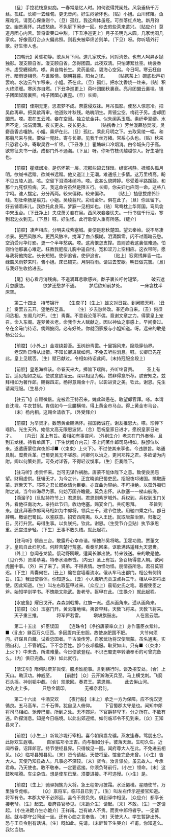 <!-- { "loadSidebar": true } -->
　　〔旦〕手捻花枝意似痴。一春常是忆人时。如何说得凭阑处。风袅垂杨千万丝。孤红。长卿一去经旬。更无音问。好生闷萦怀也。〔贴〕小姐。山川修阻。鱼雁难凭。请宽心保重则个。〔旦〕孤红。我这病体虽痊。可奈落红点地。新月钩空。幽景离怀。共成愁绝。不免庭下闲步一回。你去煎些茶来遣兴。〔贴应介〕莫道月团心内苦。暂将雷荚口中甜。〔下丑净巡更上〕月子虽明光未圆。几家忧闷几家欢。好像高灯台点火偏弗照。则我夹被牵绵苦则单。〔下旦〕呀。你听墙外行歌。好生惨人也。 

　　【四朝元】黄昏初静。歌从月下闻。道几家欢乐。同对淸景。也有人呵异乡抛独影。漫支颐自省。漫支颐自省。怎得团圆。此夜双淸。只怕薄絮丝空。绣衾香冷。虚受纒绵病。嗏。眞自悔长生。灵药虽偷。碧海心空另。今日呵。寒云枉自行。暗雨徒相竞。与谁厮倩。朝朝暮暮。阳台之径。 
　　〔贴携茶上〕磵底松声初罢响。水边云气乍移来。小姐。茶在此。〔旦〕孤红。把水沈香烧一炷来。〔贴〕积火终须暖。寒灰亦自燃。〔下丑净巡更上〕荷叶团圞秋裏衰。亮月团圞云裏埋。镜子团圞奴房裏照。梅子团圞心裏歪。〔旦〕长卿。 

　　【前腔】佳期无定。思君梦不成。奈露侵双袜。月吊孤影。使愁人惊怨冷。把吴歈再审。把吴歈再审。他道败叶秋残。皓魄阴生。靑镜尘空。梅花子另。虚却团圞景。嗏。君在五云城。妾在空闺。独立依金井。似朱阑系玉瓶。素纤牵翠绠。水声不定。涓涓滴滴。夜长更永。夜长更永。 
　　〔贴携香上〕芳兰漫爇愁焚液。灵麝虽香苦囓脐。小姐。熏炉在此。〔旦〕孤红。乘此月明之下。去取吴绫一幅。和那翦尺来与我。要做一兜肚。寄与长卿。见我千丝万緖。常系心头也。〔贴〕秋来只恐君心冷。寄取吴呑一纩绵。〔下丑净上〕瞿塘峡口冷烟消。白帝城头月子高。欲寄征夫书一纸。成都门外不通潮。〔下旦〕呀。你听竹枝词越越惊人。好生凄怆也。 

　　【前腔】瞿塘烟冷。是伤怀第一层。况那些碧云轻琐。绿窗初静。挂城头孤月明。欲缄书远赠。欲缄书远赠。他又道江上无潮。难通纸上多情。这万里桥高。盼不见五陵人逈。咳。空留下泪滴冰绡冷。嗏。说甚么貌娉婷。尽受着半路蹊跷。和那个九死恹煎病。天。我这命穷虽然是限五行。长卿。你夫妇也应同一命。这些八字呵。谁人摆定。分分两两。较来偏称。较来偏称。 
　　〔贴上〕抽思拔虑怜针线。割肚牵肠是翦刀。小姐。吴绫翦尺。彩线金针。俱在此了。〔旦〕你且留下。好去铺着床儿。我欲托此良宵。梦寐一见相如也。〔贴〕鸳鸯枕上华胥国。鸾凤衾中宋玉台。〔下丑净上〕夫戍萧关妾在吴。西风吹妾妾忧夫。一行书信千行泪。寒到君边衣到无。〔下旦〕呀。好生怪。此行歌使人重有所感。〔缝介〕 

　　【前腔】凄声相应。分明夫戍紫塞城。妾便是悲秋楚国。望云秦岭。说不尽凄凉景。更西风酿冷。更西风酿冷。搅浑了血点模糊。泪滴飘零。闪不过雨暗云愁。空消受月华灯影。更一个半年愁病。嗏。这离恨怎支撑。苦则苦我这裏信难通。怕则怕他那裏心难定。枉教我肥瘦儿胸中遥自忖。宽和涩刀上空相应。这衣带呵。愿与我将他拘定。长长短短。使伊追省。使伊追省。 
　　〔贴上〕寂寞绣屛香一炷。绿窗风雨梦来时。吿小姐。床已铺完。月阴将雨。请进去安歇。明日做完罢。〔旦〕与我好生收拾进去。 

　　【尾】初心看月消残病。不道满耳悲歌感兴。酩子裏长吁付短檠。 
　　破云遮月忽朦胧。　　　　欲梦还愁梦不通。 
　　梦后欲知前梦处。　　　　一床衾枕半床空。 

　　第二十四出　持节锦行 
　　【生查子】〔生上〕雄文对日裁。到阙瞻天拜。〔丑上〕奏罢五云开。望绝彤芝盖。 
　　〔生〕岁去愁终改。春还命自来。〔丑〕何须问丞相。东阁几时开。〔生〕靑囊。不意我沦落不偶。竟谢文章之力。得蒙皇上宠召。命入东阁。遂梦黄衣老。命我作大人赋献之。因以神仙之事感上。早间奏过。令在金马门待诏。倘赐披阅。必有好处。你就回家报与小姐知道。呀。远来的敢是杨公公么。 

　　【前腔】〔小外上〕金堤绕碧苔。玉树纷靑霭。十里锦风来。隐隐穿仙界。 
　　老汉昨日侍从出猎。不知长卿进赋如何。不免去听些消息。呀。长卿已先在此。皇上见赋否。〔生〕赋已献过。令相如待诏此间。〔末持冠服金段上〕 

　　【前腔】皇恩海样该。帝眷天来大。捧旨下瑶阶。齐听纶音赉。 
　　圣上有旨。适见相如之赋。使朕意欲凌云。深以相见为晚。然非得意所荐。朕安知之。兹拜相如为著作郞。赐锦四疋。杨得意赐金十斤。以彰进贤之美。钦此。谢恩。先生请易冠服。〔生易介〕 

　　【驻云飞】自顾微骸。宠被君王特召来。媿此疎愚在。敢望郞官拜。嗏。本谓自沈埋。牛衣甘耐。肯信如今一旦腰横带。得上黄金市马台。得上黄金市马台。 
　　〔末〕杨内相。这赐金请收下。〔外受拜介〕 

　　【前腔】为举贤才。数笏黄金赐满怀。报国微诚在。谢友推恩大。嗏。珍捧下瑶阶。光生天外。始信文高无限恩波贷。〔合〕愿祝皇家日进才。愿祝皇家日进才。 
　　〔内云〕圣上有旨。着相如有事咨问。〔外别生介〕老夫在门外奉候。且到五龙楼。待看单凤下。〔下生伏阙介内云〕圣上问著作郞司马相如。朕卽位以来。遂遣唐蒙往宾夜郞邛■〈〈束束〉上火下〉。不过使其来享也。今违朕旨。略通具制。糜费兵革。巴蜀吏民无不嗟怨。问卿何以治之。更问邛筰之君。多欲请为内附。卿以何策处置。可条对详答。不得轻议悞事。〔生〕臣奏陛下。 

　　【驻马听】虏贵怀来。岂可无谋作祸胎。唐蒙不能体陛下之意。致使良民怨望。财用虚供。抚辑无才。为今之计。正宜晓谕巴蜀吏民。招服夜邛诸国。擒取唐蒙。罪吿天下。邛筰之君长旣欲请为臣妾。亦宜曲为容纳。不可拒绝。以孤外夷归附之诚。当今四海尽为家。何妨万国齐瞻戴。莫负忠怀。从款塞一一梯山航海。 
　　【滴溜子】〔旦贴持符节上〕君恩到。君恩到紫罗城外。兵权到。兵权到玉门关外。看他征南功大。亲持此节归。收功绝塞。赐宴金门。共叨恩拜。 
　　圣旨到来。就此拜著作郞司马相如为中郞将。领兵三千。建节往使。用驰四乘之传。卽日辞朝。檄谕巴蜀民。以鉴朕意。招安西南夷。以入王廷。就取唐蒙治罪。归报之日。另行升赏。毋得生事。以负朕托。钦此。谢恩。〔生受节介旦贴〕执节承恩重。还宫进步轻。〔下生〕王事不敢久稽。就此起程。 

　　【驻马听】顿首三台。敢露丹心幸帝谐。惭愧孙吴将略。卫霍功勋。贾董文才。皇风自此扫氛埃。何辞苦楚行荒塞。看奏凯回来。讴歌满路遥拜九天恩赉。 
　　〔外上〕忽闻苍龙蛰。俄动野鸥眠。适闻长卿出使。特来饯送。来的敢是他。〔见介外〕贤弟恭喜。特奉水酒奉饯。〔内云〕圣上有旨。急召杨得意入朝。欲问虎圈中事。〔外〕来了来了。贤弟。不得表情。勿怪勿怪。朋情虽所急。君召莫容迟。〔下生〕靑囊何在。〔丑上〕纔在宫墙看流水。俄从车马出都门。相公有何钧旨。〔生〕我出使事体。你知道么。〔丑〕小人纔听虎贲卫点兵三千。相从中郞将出使。因此知道。〔生〕叫左右取盔甲过来。〔众应上〕晨韬史氏之笔。暮握使臣之斧。始知学剑学书。不愧能文能武。吿老爷。盔甲在此。〔生换介〕就此起程。 

　　【水底鱼】耀日戈开。森森剑戟排。红旗一派。遥从画角来。遥从画角来。 
　　【前腔】〔众〕玉塞门开。黄云覆地埋。夷酋早拜。天敎飞将来。天敎飞将来。 
　　天子重三推。　　　　将军俨若雷。 
　　塡塡旗鼓出。　　　　人在黑云隈。 

　　第二十五出　奸臣误国 
　　【连珠令】〔净扮唐蒙率众上〕身作藩臣衣紫绯。■〈豸皮〉貅百万久征西。多因腹内无忠胆。故使身肥国不肥。 
　　大节何须问。奸谋且自藏。试看忠国者。千古浪传芳。自家武功将汉使唐蒙。虽名通夷。实图自利。上不管朝廷。下不念百姓。卽今夜邛纔服。取货如山。只有■〈〈束束〉上火下〉中未去。所进难量。今日便欲登程。不识巴蜀吏卒转漕奉币的可曾完备么。〔内〕俱已完备。〔净〕如此就行。 

　　【淸江引】隋何陆贾非眞使。服虏谁能事。言到横行时。谈及招安处。〔合〕上天山。勒汉功。神威至。 
　　【前腔】〔众〕云开瀚海天兵至。马上横戈刺。飞箭石头摇。神剑韬中觑。〔合〕凯歌回。奏君王。蒙恩赐。 
　　此去倂山河。　　　　功名史上多。 
　　只愁金鹊印。　　　　无福奈君何。 

　　第二十六出　牛酒交欢 
　　【夜行船】〔末上〕承乏一方为保障。应不愧汉吏循良。五马高车。二千石俸。犹自见人俯仰。 
　　下官蜀郡太守是也。闻知中郞将司马相如。驰传巴蜀。所到之处。无不郊迎。下官爵非卑下。分之所在。不敢有违。昨探消息。知是今日临境。以此出郊迎候。如何临邛令不见到来。〔众〕王知县来了。 

　　【前腔】〔小生上〕新筑沙堤行宰相。喜今朝凤翥龙骧。燕友逢春。莺朋出谷。此际欢生遐壤。 
　　自家临邛令王吉。向与相如分手。彼落天涯。生叨久任。近闻帝眷。诏拜郞官。持节使经县界。只得候见一回。闻府尊大人在此。不免进去相见。〔众〕临邛县知县见。〔末〕贤令请起。天使将至。馆舍完备未曾。〔小生〕吿大人。天使乃知县故人。凡事必不深较。〔末〕贤令。汝言谬矣。虽云故人。今承君命。乃天使也。敢不敬奉。一定要远接。你须负弩前行。〔小生〕领命。〔末〕这鼓吹喧腾。车尘杂沓。想是使车已至。须要进接。不可违慢。〔小生〕是。 

　　【前腔】〔生上〕驰驿拥旄为大将。急王程带月披霜。水泛僊槎。星随使节。万里独专虎帐。 
　　〔众〕禀将军。临邛县已到了。〔生〕叫左右传示迎接官知道。将军有令。本郡太守不必郊迎。县令不劳负矢。俱到驿中相见。〔众应介〕都亭长接老爷。〔生〕起去。着府县官参见。〔末跪介生〕请起。〔末〕不敢。〔生〕一定请起。〔小生进跪介生亦跪介〕王祥甫。岂有故人不贵。而贵中郞将者乎。一定请起。就与郡守公同坐一坐。还有心曲之言奉吿。〔末〕天使大人。学生暂辞出外。恐与王县令别有话讲。〔生〕旣如此。先请。〔末辞暂下生哭介〕祥甫。你知道么。我忆当初。 

